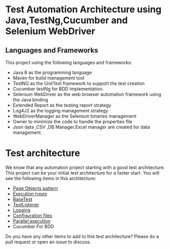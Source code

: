 # Test Automation Architecture using Java,TestNg,Cucumber and Selenium WebDriver

##    Languages and Frameworks
This project using the following languages and frameworks:

- Java 8 as the programming language
- Maven for bulid management tool
- TestNG as the UnitTest framework to support the test creation
- Cucumber testNg for BDD implementation.
- Selenium WebDriver as the web browser automation framework using the Java binding
- Extended Report as the testing report strategy
- Log4J2 as the logging management strategy
- WebDriverManager as the Selenium binaries management
- Owner to minimize the code to handle the properties file
- Json data ,CSV ,DB Manager,Excel manager are created for data management. 

# Test architecture

We know that any automation project starting with a good test architecture.
This project can be your initial test architecture for a faster start.
You will see the following items in this architecture:

* [Page Objects pattern](#page-objects-pattern)
* [Execution types](#execution-types)
* [BaseTest](#basetest)
* [TestListener](#testlistener)
* [Logging](#logging)
* [Configuration files](#configuration-files)
* [Parallel execution](#parallel-execution)
* Cucumber For BDD


Do you have any other items to add to this test architecture? Please do a pull request or open an issue to discuss.
